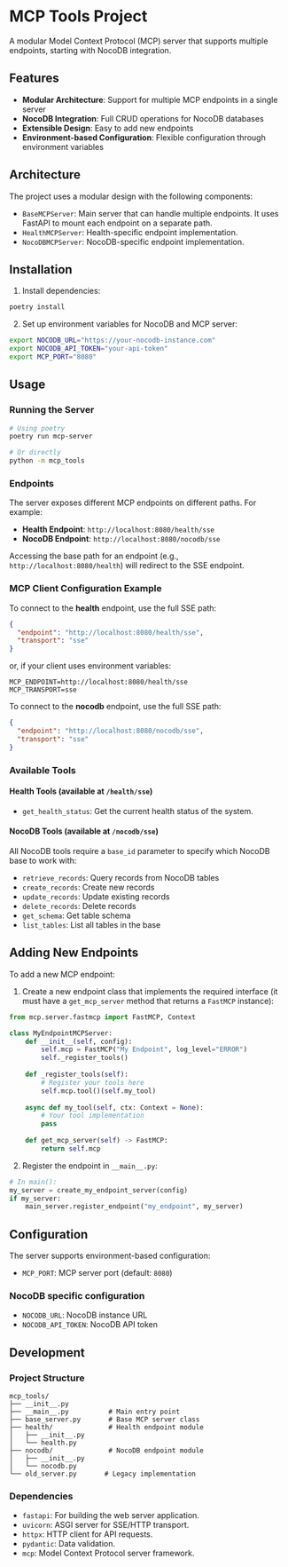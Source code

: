 # MCP Tools Project

A modular Model Context Protocol (MCP) server that supports multiple endpoints, starting with NocoDB integration.

## Features

- **Modular Architecture**: Support for multiple MCP endpoints in a single server
- **NocoDB Integration**: Full CRUD operations for NocoDB databases
- **Extensible Design**: Easy to add new endpoints
- **Environment-based Configuration**: Flexible configuration through environment variables

## Architecture

The project uses a modular design with the following components:

- `BaseMCPServer`: Main server that can handle multiple endpoints. It uses FastAPI to mount each endpoint on a separate path.
- `HealthMCPServer`: Health-specific endpoint implementation.
- `NocoDBMCPServer`: NocoDB-specific endpoint implementation.

## Installation

1. Install dependencies:
```bash
poetry install
```

2. Set up environment variables for NocoDB and MCP server:
```bash
export NOCODB_URL="https://your-nocodb-instance.com"
export NOCODB_API_TOKEN="your-api-token"
export MCP_PORT="8080"
```

## Usage

### Running the Server

```bash
# Using poetry
poetry run mcp-server

# Or directly
python -m mcp_tools
```

### Endpoints

The server exposes different MCP endpoints on different paths. For example:
- **Health Endpoint**: `http://localhost:8080/health/sse`
- **NocoDB Endpoint**: `http://localhost:8080/nocodb/sse`

Accessing the base path for an endpoint (e.g., `http://localhost:8080/health`) will redirect to the SSE endpoint.

### MCP Client Configuration Example

To connect to the **health** endpoint, use the full SSE path:
```json
{
  "endpoint": "http://localhost:8080/health/sse",
  "transport": "sse"
}
```

or, if your client uses environment variables:
```
MCP_ENDPOINT=http://localhost:8080/health/sse
MCP_TRANSPORT=sse
```

To connect to the **nocodb** endpoint, use the full SSE path:
```json
{
  "endpoint": "http://localhost:8080/nocodb/sse",
  "transport": "sse"
}
```

### Available Tools

#### Health Tools (available at `/health/sse`)

- `get_health_status`: Get the current health status of the system.

#### NocoDB Tools (available at `/nocodb/sse`)

All NocoDB tools require a `base_id` parameter to specify which NocoDB base to work with:

- `retrieve_records`: Query records from NocoDB tables
- `create_records`: Create new records
- `update_records`: Update existing records
- `delete_records`: Delete records
- `get_schema`: Get table schema
- `list_tables`: List all tables in the base


## Adding New Endpoints

To add a new MCP endpoint:

1. Create a new endpoint class that implements the required interface (it must have a `get_mcp_server` method that returns a `FastMCP` instance):

```python
from mcp.server.fastmcp import FastMCP, Context

class MyEndpointMCPServer:
    def __init__(self, config):
        self.mcp = FastMCP("My Endpoint", log_level="ERROR")
        self._register_tools()
    
    def _register_tools(self):
        # Register your tools here
        self.mcp.tool()(self.my_tool)
    
    async def my_tool(self, ctx: Context = None):
        # Your tool implementation
        pass
    
    def get_mcp_server(self) -> FastMCP:
        return self.mcp
```

2. Register the endpoint in `__main__.py`:

```python
# In main():
my_server = create_my_endpoint_server(config)
if my_server:
    main_server.register_endpoint("my_endpoint", my_server)
```

## Configuration

The server supports environment-based configuration:
- `MCP_PORT`: MCP server port (default: `8080`)

### NocoDB specific configuration
- `NOCODB_URL`: NocoDB instance URL
- `NOCODB_API_TOKEN`: NocoDB API token


## Development

### Project Structure

```
mcp_tools/
├── __init__.py
├── __main__.py          # Main entry point
├── base_server.py       # Base MCP server class
├── health/              # Health endpoint module
│   ├── __init__.py
│   └── health.py
├── nocodb/              # NocoDB endpoint module
│   ├── __init__.py
│   └── nocodb.py
└── old_server.py       # Legacy implementation
```

### Dependencies

- `fastapi`: For building the web server application.
- `uvicorn`: ASGI server for SSE/HTTP transport.
- `httpx`: HTTP client for API requests.
- `pydantic`: Data validation.
- `mcp`: Model Context Protocol server framework.
